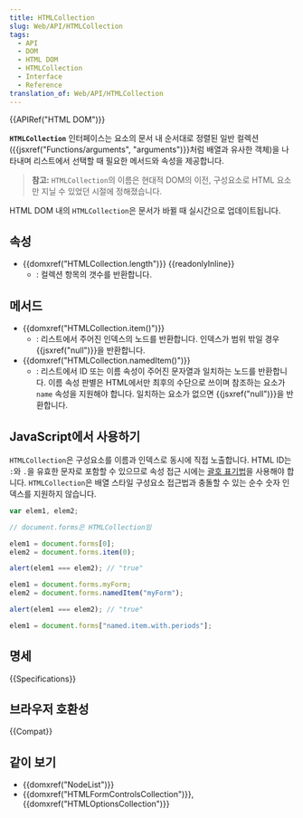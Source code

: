 ```yaml
---
title: HTMLCollection
slug: Web/API/HTMLCollection
tags:
  - API
  - DOM
  - HTML DOM
  - HTMLCollection
  - Interface
  - Reference
translation_of: Web/API/HTMLCollection
---
```


{{APIRef("HTML DOM")}}

**`HTMLCollection`** 인터페이스는 요소의 문서 내 순서대로 정렬된 일반 컬렉션({{jsxref("Functions/arguments", "arguments")}}처럼 배열과 유사한 객체)을 나타내며 리스트에서 선택할 때 필요한 메서드와 속성을 제공합니다.

> **참고:** `HTMLCollection`의 이름은 현대적 DOM의 이전, 구성요소로 HTML 요소만 지닐 수 있었던 시절에 정해졌습니다.

HTML DOM 내의 `HTMLCollection`은 문서가 바뀔 때 실시간으로 업데이트됩니다.

## 속성

- {{domxref("HTMLCollection.length")}} {{readonlyInline}}
  - : 컬렉션 항목의 갯수를 반환합니다.

## 메서드

- {{domxref("HTMLCollection.item()")}}
  - : 리스트에서 주어진 인덱스의 노드를 반환합니다. 인덱스가 범위 밖일 경우 {{jsxref("null")}}을 반환합니다.
- {{domxref("HTMLCollection.namedItem()")}}
  - : 리스트에서 ID 또는 이름 속성이 주어진 문자열과 일치하는 노드를 반환합니다. 이름 속성 판별은 HTML에서만 최후의 수단으로 쓰이며 참조하는 요소가 `name` 속성을 지원해야 합니다. 일치하는 요소가 없으면 {{jsxref("null")}}을 반환합니다.

## JavaScript에서 사용하기

`HTMLCollection`은 구성요소를 이름과 인덱스로 동시에 직접 노출합니다. HTML ID는 `:`와 `.`을 유효한 문자로 포함할 수 있으므로 속성 접근 시에는 [괄호 표기법](/ko/docs/Web/JavaScript/Reference/Operators/Property_Accessors#괄호_표기법)을 사용해야 합니다. `HTMLCollection`은 배열 스타일 구성요소 접근법과 충돌할 수 있는 순수 숫자 인덱스를 지원하지 않습니다.

```js
var elem1, elem2;

// document.forms은 HTMLCollection임

elem1 = document.forms[0];
elem2 = document.forms.item(0);

alert(elem1 === elem2); // "true"

elem1 = document.forms.myForm;
elem2 = document.forms.namedItem("myForm");

alert(elem1 === elem2); // "true"

elem1 = document.forms["named.item.with.periods"];
```

## 명세

{{Specifications}}

## 브라우저 호환성

{{Compat}}

## 같이 보기

- {{domxref("NodeList")}}
- {{domxref("HTMLFormControlsCollection")}}, {{domxref("HTMLOptionsCollection")}}
